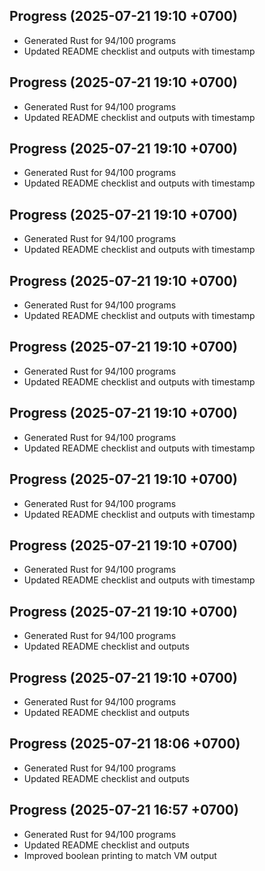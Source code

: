 ## Progress (2025-07-21 19:10 +0700)
- Generated Rust for 94/100 programs
- Updated README checklist and outputs with timestamp

## Progress (2025-07-21 19:10 +0700)
- Generated Rust for 94/100 programs
- Updated README checklist and outputs with timestamp

## Progress (2025-07-21 19:10 +0700)
- Generated Rust for 94/100 programs
- Updated README checklist and outputs with timestamp

## Progress (2025-07-21 19:10 +0700)
- Generated Rust for 94/100 programs
- Updated README checklist and outputs with timestamp

## Progress (2025-07-21 19:10 +0700)
- Generated Rust for 94/100 programs
- Updated README checklist and outputs with timestamp

## Progress (2025-07-21 19:10 +0700)
- Generated Rust for 94/100 programs
- Updated README checklist and outputs with timestamp

## Progress (2025-07-21 19:10 +0700)
- Generated Rust for 94/100 programs
- Updated README checklist and outputs with timestamp

## Progress (2025-07-21 19:10 +0700)
- Generated Rust for 94/100 programs
- Updated README checklist and outputs with timestamp

## Progress (2025-07-21 19:10 +0700)
- Generated Rust for 94/100 programs
- Updated README checklist and outputs with timestamp

## Progress (2025-07-21 19:10 +0700)
- Generated Rust for 94/100 programs
- Updated README checklist and outputs

## Progress (2025-07-21 19:10 +0700)
- Generated Rust for 94/100 programs
- Updated README checklist and outputs

## Progress (2025-07-21 18:06 +0700)
- Generated Rust for 94/100 programs
- Updated README checklist and outputs

## Progress (2025-07-21 16:57 +0700)
- Generated Rust for 94/100 programs
- Updated README checklist and outputs
- Improved boolean printing to match VM output
